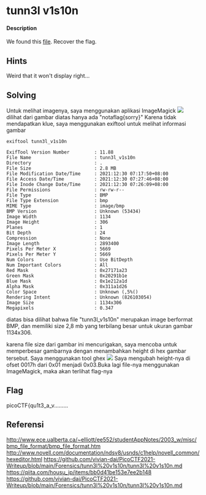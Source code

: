 # tunn3l v1s10n
#### Description

We found this [file](https://mercury.picoctf.net/static/da18eed3d15fd04f7b076bdcecf15b27/tunn3l_v1s10n). Recover the flag.
## Hints
Weird that it won't display right...
## Solving
Untuk melihat imagenya, saya menggunakan aplikasi ImageMagick
![](CTF/PicoCTF-Penyelesaian/lainnya/017%20tunn3l%20v1s10n%20(SOLVED)/Pasted%20image%2020211230082816.png)
dilihat dari gambar diatas hanya ada "notaflag{sorry}"
Karena tidak mendapatkan klue, saya menggunakan exiftool untuk melihat informasi gambar
```
exiftool tunn3l_v1s10n
```

```
ExifTool Version Number         : 11.88
File Name                       : tunn3l_v1s10n
Directory                       : .
File Size                       : 2.8 MB
File Modification Date/Time     : 2021:12:30 07:17:50+08:00
File Access Date/Time           : 2021:12:30 07:27:46+08:00
File Inode Change Date/Time     : 2021:12:30 07:26:09+08:00
File Permissions                : rw-rw-r--
File Type                       : BMP
File Type Extension             : bmp
MIME Type                       : image/bmp
BMP Version                     : Unknown (53434)
Image Width                     : 1134
Image Height                    : 306
Planes                          : 1
Bit Depth                       : 24
Compression                     : None
Image Length                    : 2893400
Pixels Per Meter X              : 5669
Pixels Per Meter Y              : 5669
Num Colors                      : Use BitDepth
Num Important Colors            : All
Red Mask                        : 0x27171a23
Green Mask                      : 0x20291b1e
Blue Mask                       : 0x1e212a1d
Alpha Mask                      : 0x311a1d26
Color Space                     : Unknown (,5%()
Rendering Intent                : Unknown (826103054)
Image Size                      : 1134x306
Megapixels                      : 0.347
```
diatas bisa dilihat bahwa file "tunn3l_v1s10n" merupakan image berformat BMP, dan memiliki size 2,8 mb yang terbilang besar untuk ukuran gambar 1134x306.

karena file size dari gambar ini mencurigakan, saya mencoba untuk memperbesar gambarnya dengan menambahkan height di hex gambar tersebut. Saya menggunakan tool ghex
![](CTF/PicoCTF-Penyelesaian/lainnya/017%20tunn3l%20v1s10n%20(SOLVED)/Pasted%20image%2020211230085320.png)
Saya mengubah height-nya di ofset 0017h dari 0x01 menjadi 0x03.Buka lagi file-nya menggunakan ImageMagick, maka akan terlihat flag-nya
## Flag
picoCTF{qu1t3_a_v.........
## Referensi
http://www.ece.ualberta.ca/~elliott/ee552/studentAppNotes/2003_w/misc/bmp_file_format/bmp_file_format.htm
http://www.novell.com/documentation/ndsv8/usnds/c1help/novell_common/hexeditor.html
https://github.com/vivian-dai/PicoCTF2021-Writeup/blob/main/Forensics/tunn3l%20v1s10n/tunn3l%20v1s10n.md
https://qiita.com/housu_jp/items/bb0d41be153e7ee2b148
https://github.com/vivian-dai/PicoCTF2021-Writeup/blob/main/Forensics/tunn3l%20v1s10n/tunn3l%20v1s10n.md